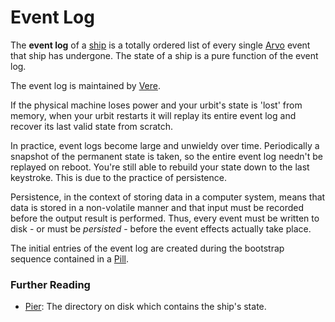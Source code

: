 # Event Log

The **event log** of a [ship](glossary/ship) is a totally ordered list of every single [Arvo](glossary/arvo) event that ship has undergone. The state of a ship is a pure function of the event log.

The event log is maintained by [Vere](glossary/vere).

If the physical machine loses power and your urbit's state is 'lost' from memory, when your urbit restarts it will replay its entire event log and recover its last valid state from scratch.

In practice, event logs become large and unwieldy over time. Periodically a snapshot of the permanent state is taken, so the entire event log needn't be replayed on reboot. You're still able to rebuild your state down to the last keystroke. This is due to the practice of persistence.

Persistence, in the context of storing data in a computer system, means that data is stored in a non-volatile manner and that input must be recorded before the output result is performed. Thus, every event must be written to disk - or must be _persisted_ - before the event effects actually take place.

The initial entries of the event log are created during the bootstrap sequence contained in a [Pill](glossary/pill).

### Further Reading

- [Pier](glossary/pier): The directory on disk which contains the ship's state.
